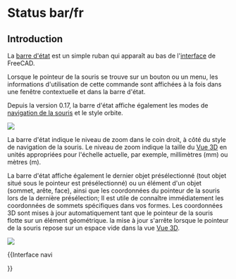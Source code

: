 # Status bar/fr


## Introduction

La [barre d\'état](Status_bar/fr.md) est un simple ruban qui apparaît au bas de l\'[interface](interface/fr.md) de FreeCAD.

Lorsque le pointeur de la souris se trouve sur un bouton ou un menu, les informations d\'utilisation de cette commande sont affichées à la fois dans une fenêtre contextuelle et dans la barre d\'état.

Depuis la version 0.17, la barre d\'état affiche également les modes de [navigation de la souris](Mouse_navigation/fr.md) et le style orbite.

![](images/FreeCAD_Status_bar.png )

La barre d\'état indique le niveau de zoom dans le coin droit, à côté du style de navigation de la souris. Le niveau de zoom indique la taille du [ Vue 3D](3D_view/fr.md) en unités appropriées pour l\'échelle actuelle, par exemple, millimètres (mm) ou mètres (m).

La barre d\'état affiche également le dernier objet présélectionné (tout objet situé sous le pointeur est présélectionné) ou un élément d\'un objet (sommet, arête, face), ainsi que les coordonnées du pointeur de la souris lors de la dernière présélection; Il est utile de connaître immédiatement les coordonnées de sommets spécifiques dans vos formes. Les coordonnées 3D sont mises à jour automatiquement tant que le pointeur de la souris flotte sur un élément géométrique. la mise à jour s\'arrête lorsque le pointeur de la souris repose sur un espace vide dans la vue [Vue 3D](3D_view/fr.md).

![](images/FreeCAD_Status_bar_selected.png )


{{Interface navi

}} 

